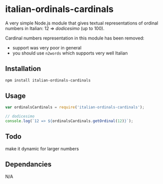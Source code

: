 # italian-ordinals-cardinals

A very simple Node.js module that gives textual representations of ordinal numbers in Italian: 12 => _dodicesimo_ (up to 100).

Cardinal numbers representation in this module has been removed:
- support was very poor in general
- you should use `n2words` which supports very well Italian


## Installation 
```sh
npm install italian-ordinals-cardinals
```

## Usage

```javascript
var ordinalsCardinals = require('italian-ordinals-cardinals');

// dodicesimo
console.log(`12 => ${ordinalsCardinals.getOrdinal(12)}`);
```

## Todo

make it dynamic for larger numbers


## Dependancies

N/A
